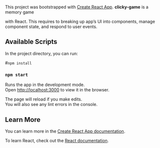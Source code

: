 This project was bootstrapped with [Create React App](https://github.com/facebook/create-react-app). **clicky-game** is a memory game

with React. This requires to breaking up app’s UI into components, manage component state, and respond to user events.

## Available Scripts

In the project directory, you can run:

#`npm install`

### `npm start`

Runs the app in the development mode.<br />
Open [http://localhost:3000](http://localhost:3000) to view it in the browser.

The page will reload if you make edits.<br />
You will also see any lint errors in the console.

## Learn More

You can learn more in the [Create React App documentation](https://facebook.github.io/create-react-app/docs/getting-started).

To learn React, check out the [React documentation](https://reactjs.org/).
